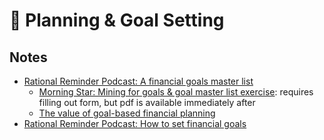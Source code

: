 # 🏁 Planning & Goal Setting

## Notes

* [Rational Reminder Podcast: A financial goals master list](https://rationalreminder.ca/podcast/223)
  * [Morning Star: Mining for goals & goal master list exercise](https://www.morningstar.com/lp/mining-for-goals): requires filling out form, but pdf is available immediately after
  * [The value of goal-based financial planning](https://www.financialplanningassociation.org/article/journal/JUN15-value-goals-based-financial-planning)
* [Rational Reminder Podcast: How to set financial goals](https://rationalreminder.ca/podcast/187)
